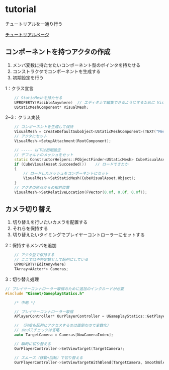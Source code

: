 # tutorial
チュートリアルを一通り行う

[チュートリアルページ](https://docs.unrealengine.com/ja/Programming/Tutorials/index.html)

## コンポーネントを持つアクタの作成

1. メンバ変数に持たせたいコンポーネント型のポインタを持たせる
1. コンストラクタでコンポーネントを生成する
1. 初期設定を行う

1：クラス宣言
```cpp
	// StaticMeshを持たせる
	UPROPERTY(VisibleAnywhere)	// エディタ上で編集できるようにするために VisibleAnywhere を付ける
	UStaticMeshComponent* VisualMesh;
```

2~3：クラス実装
```cpp
	// コンポーネントを生成して保持
	VisualMesh = CreateDefaultSubobject<UStaticMeshComponent>(TEXT("Mesh"));
	// アクタにセット
	VisualMesh->SetupAttachment(RootComponent);

	// ----- 以下は初期設定
	// デフォルトのメッシュをセット
	static ConstructorHelpers::FObjectFinder<UStaticMesh> CubeVisualAsset(TEXT("/Game/StarterContent/Shapes/Shape_cube.Shape_cube"));
	if (CubeVisualAsset.Succeeded())	// ロードできたか
	{
		// ロードしたメッシュをコンポーネントにセット
		VisualMesh->SetStaticMesh(CubeVisualAsset.Object);
	}
	// アクタの原点からの相対位置
	VisualMesh->SetRelativeLocation(FVector(0.0f, 0.0f, 0.0f));
```

## カメラ切り替え

1. 切り替えを行いたいカメラを配置する
1. それらを保持する
1. 切り替えたいタイミングでプレイヤーコントローラーにセットする

2：保持するメンバを追加
```cpp
	// アクタ型で保持する
	// ここでは不特定数として配列にしている
	UPROPERTY(EditAnywhere)
	TArray<AActor*> Cameras;
```
3：切り替え処理
```cpp
// プレイヤーコントローラー取得のために追加のインクルードが必要
#include "Kismet/GameplayStatics.h"

	/* 中略 */

	// プレイヤーコントローラー取得
	APlayerController* OurPlayerController = UGameplayStatics::GetPlayerController(this, 0);

	// （何度も配列にアクセスするのは面倒なので変数化）
	// ※nullチェックは省略
	auto TargetCamera = Cameras[NowCameraIndex];

	// 瞬時に切り替える
	OurPlayerController->SetViewTarget(TargetCamera);

	// スムース（移動+回転）で切り替える
	OurPlayerController->SetViewTargetWithBlend(TargetCamera, SmoothBlendTime);
```
